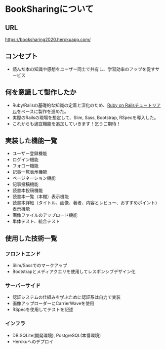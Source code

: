 # BookSharingについて

## URL
https://booksharing2020.herokuapp.com/

## コンセプト
- 読んだ本の知識や感想をユーザー同士で共有し、学習効率のアップを促すサービス

## 何を意識して製作したか
- Ruby/Railsの基礎的な知識の定着と深化のため、[Ruby on Railsチュートリアル](https://railstutorial.jp/chapters/beginning?version=5.1)をベースに製作を進めた。
- 実際のRailsの現場を想定して、Slim, Sass, Bootstrap, RSpecを導入した。
- これからも適宜機能を追加していきます！乞うご期待！

## 実装した機能一覧
- ユーザー登録機能
- ログイン機能
- フォロー機能
- 記事一覧表示機能
- ページネーション機能
- 記事投稿機能
- 読書本投稿機能
- 読書本一覧（本棚）表示機能
- 読書本詳細（タイトル、画像、著者、内容とレビュー、おすすめポイント）表示機能
- 画像ファイルのアップロード機能
- 単体テスト、統合テスト

## 使用した技術一覧
### フロントエンド
- Slim/Sassでのマークアップ
- Bootstrapとメディアクエリを使用してレスポンシブデザイン化
### サーバーサイド
- 認証システムの仕組みを学ぶために認証系は自力で実装
- 画像アップローダーにCarrierWaveを使用
- RSpecを使用してテストを記述
### インフラ
- DB:SQLite(開発環境), PostgreSQL(本番環境)
- Herokuへのデプロイ

